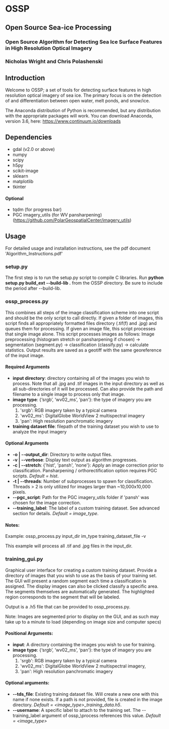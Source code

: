 # OSSP
## Open Source Sea-ice Processing
### Open Source Algorithm for Detecting Sea Ice Surface Features in High Resolution Optical Imagery

### Nicholas Wright and Chris Polashenski

## Introduction

Welcome to OSSP; a set of tools for detecting surface features in high resolution optical imagery of sea ice. The primary focus is on the detection of and differentiation between open water, melt ponds, and snow/ice. 

The Anaconda distribution of Python is recommended, but any distribution with the appropriate packages will work. You can download Anaconda, version 3.6, here: https://www.continuum.io/downloads


## Dependencies

* gdal (v2.0 or above)
* numpy
* scipy
* h5py
* scikit-image
* sklearn
* matplotlib
* tkinter

#### Optional
* tqdm (for progress bar)
* PGC imagery_utils (for WV pansharpening) (https://github.com/PolarGeospatialCenter/imagery_utils)

## Usage

For detailed usage and installation instructions, see the pdf document 'Algorithm_Instructions.pdf'

### setup.py

The first step is to run the setup.py script to compile C libraries. Run __python setup.py build\_ext --build-lib .__ from the OSSP directory. Be sure to include the period after --build-lib. 

### ossp_process.py

This combines all steps of the image classification scheme into one script and should be the only script to call directly. If given a folder of images, this script finds all appropriately formatted files directory (.tif(f) and .jpg) and queues them for processing. If given an image file, this script processes that single image alone. This script processes images as follows: Image preprocessing (histogram stretch or pansharpening if chosen) -> segmentation (segment.py) -> classification (classify.py) -> calculate statistics. Output results are saved as a geotiff with the same georeference of the input image. 

#### Required Arguments
* __input directory__: directory containing all of the images you wish to process. Note that all .jpg and .tif images in the input directory as well as all sub-directories of it will be processed. Can also provide the path and filename to a single image to process only that image.
* __image type__: {‘srgb’, ‘wv02_ms’, ‘pan'}: the type of imagery you are processing. 
  1. 'srgb': RGB imagery taken by a typical camera
  2. 'wv02_ms': DigitalGlobe WorldView 2 multispectral imagery
  3. 'pan': High resolution panchromatic imagery
* __training dataset file__: filepath of the training dataset you wish to use to analyze the input imagery

#### Optional Arguments

* __-o | --output_dir__: Directory to write output files. 
* __-v | --verbose__: Display text output as algorithm progresses. 
* __-c | --stretch__: {'hist', 'pansh', 'none'}: Apply an image correction prior to classification. Pansharpening / orthorectification option requires PGC scripts. *Default = hist*.
* __-t | --threads__: Number of subprocesses to spawn for classification. Threads > 2 is only utilized for images larger than ~10,000x10,000 pixels. 
* __--pgc_script__: Path for the PGC imagery_utils folder if 'pansh' was chosen for the image correction.
* __--training\_label__: The label of a custom training dataset. See advanced section for details. *Default = image\_type*.

#### Notes:

Example: ossp\_process.py input\_dir im\_type training\_dataset\_file -v

This example will process all .tif and .jpg files in the input\_dir.


### training_gui.py

Graphical user interface for creating a custom training dataset. Provide a directory of images that you wish to use as the basis of your training set. The GUI will present a random segment each time a classification is assigned. The display images can also be clicked classify a specific area. The segments themselves are automatically generated. The highlighted region corresponds to the segment that will be labeled.

Output is a .h5 file that can be provided to ossp\_process.py.

Note: Images are segmented prior to display on the GUI, and as such may take up to a minute to load (depending on image size and computer specs)

#### Positional Arguments:
* __input__: A directory containing the images you wish to use for training.
* __image type__: {‘srgb’, ‘wv02_ms’, ‘pan'}: the type of imagery you are processing. 
  1. 'srgb': RGB imagery taken by a typical camera
  2. 'wv02_ms': DigitalGlobe WorldView 2 multispectral imagery,
  3. 'pan': High resolution panchromatic imagery

#### Optional arguments:
* __--tds_file__: Existing training dataset file. Will create a new one with this name if none exists. If a path is not provided, file is created in the image directory.  *Default = <image_type>\_training\_data.h5*.
* __--username__: A specific label to attach to the training set. The --training\_label argument of ossp_\process references this value. *Default = <image\_type>*

